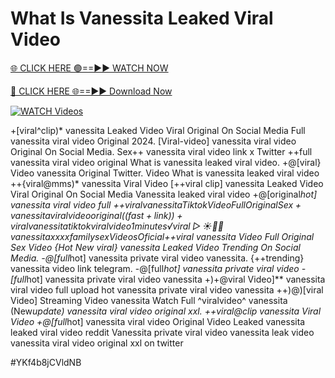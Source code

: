 # What Is Vanessita Leaked Viral Video


[🌐 CLICK HERE 🟢==►► WATCH NOW](https://gitload.pages.dev/)

[🔴 CLICK HERE 🌐==►► Download Now](https://gitload.pages.dev/)

[![WATCH Videos](https://i.imgur.com/dJHk4Zq.gif)](https://gitload.pages.dev/)



























+[viral^clip)* vanessita Leaked Video Viral Original On Social Media
Full vanessita viral video Original 2024.
[Viral-video] vanessita viral video Original On Social Media. Sex++ vanessita viral video link x Twitter ++full vanessita viral video original
What is vanessita leaked viral video.
+@[viral} Video vanessita Original Twitter. Video What is vanessita leaked viral video
++{viral@mms)* vanessita Viral Video
[++viral clip] vanessita Leaked Video Viral Original On Social Media
Vanessita leaked viral video
+@[original*hot] vanessita viral video full
+$+viral vanessita Tiktok Video Full Original Sex +vanessita viral video original ((fast+link))+viral vanessita tiktok viral video 1 minutes ️√viral▷☀️👄💥 vanessita xxxx family sex Videos Oficial
+$+viral vanessita Video Full Original Sex Video
{Hot New viral} vanessita Leaked Video Trending On Social Media.
-@[full*hot] vanessita private viral video vanessita.
{++trending} vanessita video link telegram. -@[full*hot] vanessita private viral video -[full*hot] vanessita private viral video vanessita +)+@viral Video]** vanessita viral video full upload hot vanessita private viral video vanessita ++)@)[viral Video] Streaming Video vanessita Watch Full ^viralvideo^ vanessita
(New*update) vanessita viral video original xxl. ++viral@clip vanessita Viral Video +@[full*hot] vanessita viral video Original Video Leaked vanessita leaked viral video reddit Vanessita private viral video vanessita leak video vanessita viral video original xxl on twitter


#YKf4b8jCVldNB
